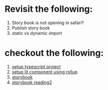 # Revisit the following:
1. Story book is not opening in safari?
2. Publish story book 
3. static vs dynamic import

# checkout the following: 
1. [setup typescript project](https://www.thisdot.co/blog/how-to-build-a-litelement-application-with-rollup-js-and-typescript)
2. [setup lit component using rollup](https://labs.thisdot.co/blog/how-to-setup-a-typescript-project-using-rollup-js)
3. [storybook](https://tsh.io/blog/storybook-js/)
4. [storybook reading2](https://www.codementor.io/blog/storybook-style-guide-6gd991suyd)
